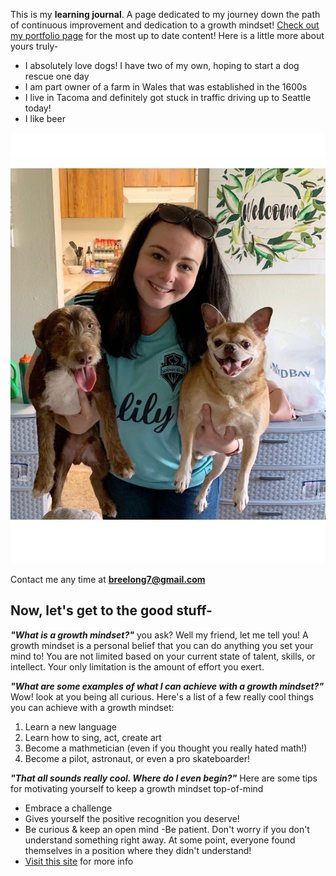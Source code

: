 

This is my **learning journal**. A page dedicated to my journey down the path of continuous improvement and dedication to a growth mindset! [Check out my portfolio page](https://github.com/breelong7?tab=repositories) for the most up to date content!
Here is a little more about yours truly-
- I absolutely love dogs! I have two of my own, hoping to start a dog rescue one day
- I am part owner of a farm in Wales that was established in the 1600s
- I live in Tacoma and definitely got stuck in traffic driving up to Seattle today!
- I like beer

![Me!](pups.jpg)

Contact me any time at **breelong7@gmail.com**
## Now, let's get to the good stuff-

**_"What is a growth mindset?"_** you ask? Well my friend, let me tell you!
A growth mindset is a personal belief that you can do anything you set your mind to! You are not limited based on your current state of talent, skills, or intellect. Your only limitation is the amount of effort you exert.

**_"What are some examples of what I can achieve with a growth mindset?"_** Wow! look at you being all curious. Here's a list of a few really cool things you can achieve with a growth mindset:
1. Learn a new language
2. Learn how to sing, act, create art
3. Become a mathmetician (even if you thought you really hated math!)
4. Become a pilot, astronaut, or even a pro skateboarder!

**_"That all sounds really cool. Where do I even begin?"_** Here are some tips for motivating yourself to keep a growth mindset top-of-mind
- Embrace a challenge
- Gives yourself the positive recognition you deserve!
- Be curious & keep an open mind
-Be patient. Don't worry if you don't understand something right away. At some point, everyone found themselves in a position where they didn't understand!
- [Visit this site](https://www.prodigygame.com/blog/growth-mindset-in-students/) for more info
